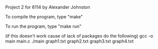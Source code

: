 Project 2 for 6114 by Alexander Johnston

To compile the program, type "make"

To run the program, type "make run"


(if this doesn't work cause of lack of packages do the following)
gcc -o main main.c
./main graph1.txt graph2.txt graph3.txt graph4.txt
